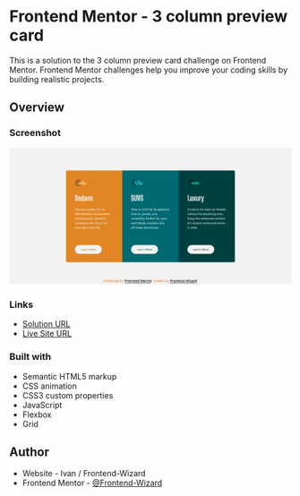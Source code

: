 # Frontend Mentor - 3 column preview card 

This is a solution to the 3 column preview card challenge on Frontend Mentor. Frontend Mentor challenges help you improve your coding skills by building realistic projects. 

## Overview

### Screenshot

![](Images/Screenshot.jpg)

### Links

- [Solution URL](https://github.com/Frontend-Wizard/3-column-preview-card-component)
- [Live Site URL](https://frontend-wizard.github.io/3-column-preview-card-component)

### Built with

- Semantic HTML5 markup
- CSS animation
- CSS3 custom properties
- JavaScript
- Flexbox
- Grid

## Author

- Website - Ivan / Frontend-Wizard
- Frontend Mentor - [@Frontend-Wizard](https://www.frontendmentor.io/profile/Frontend-Wizard)
